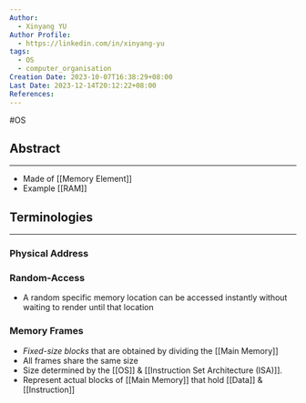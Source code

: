 ```yaml
---
Author:
  - Xinyang YU
Author Profile:
  - https://linkedin.com/in/xinyang-yu
tags:
  - OS
  - computer_organisation
Creation Date: 2023-10-07T16:38:29+08:00
Last Date: 2023-12-14T20:12:22+08:00
References: 
---
```

#OS 
## Abstract
---
- Made of [[Memory Element]]
- Example [[RAM]]


## Terminologies
---
### Physical Address

### Random-Access
- A random specific memory location can be accessed instantly without waiting to render until that location 
### Memory Frames
- *Fixed-size blocks* that are obtained by dividing the [[Main Memory]]
- All frames share the same size 
- Size determined by the [[OS]] & [[Instruction Set Architecture (ISA)]]. 
- Represent actual blocks of [[Main Memory]] that hold [[Data]] & [[Instruction]]